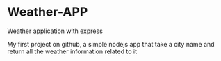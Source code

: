 # Weather-APP
Weather application with express

My first project on github, a simple nodejs app that take a city name and return all the weather information related to it
